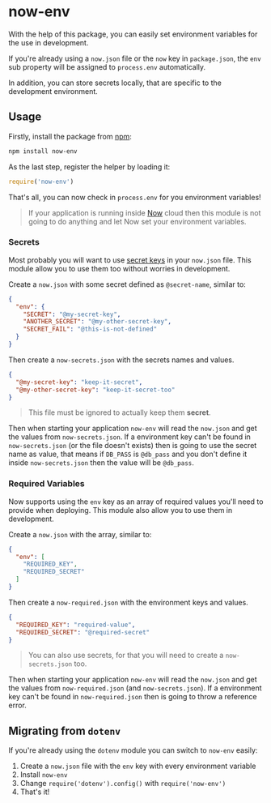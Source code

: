 # now-env


With the help of this package, you can easily set environment variables for the use in development.

If you're already using a `now.json` file or the `now` key in `package.json`, the `env` sub property will be assigned to `process.env` automatically.

In addition, you can store secrets locally, that are specific to the development environment.

## Usage

Firstly, install the package from [npm](https://www.npmjs.com/package/now-env):

```bash
npm install now-env
```

As the last step, register the helper by loading it:

```js
require('now-env')
```

That's all, you can now check in `process.env` for you environment variables!

> If your application is running inside [Now](https://zeit.co/now) cloud then this module is not going to do anything and let Now set your environment variables.

### Secrets

Most probably you will want to use [secret keys](https://zeit.co/docs/features/env-and-secrets#securing-env-variables-using-secrets) in your `now.json` file. This module allow you to use them too without worries in development.

Create a `now.json` with some secret defined as `@secret-name`, similar to:

```json
{
  "env": {
    "SECRET": "@my-secret-key",
    "ANOTHER_SECRET": "@my-other-secret-key",
    "SECRET_FAIL": "@this-is-not-defined"
  }
}
```

Then create a `now-secrets.json` with the secrets names and values.

```json
{
  "@my-secret-key": "keep-it-secret",
  "@my-other-secret-key": "keep-it-secret-too"
}
```

> This file must be ignored to actually keep them **secret**.

Then when starting your application `now-env` will read the `now.json` and get the values from `now-secrets.json`. If a environment key can't be found in `now-secrets.json` (or the file doesn't exists) then is going to use the secret name as value, that means if `DB_PASS` is `@db_pass` and you don't define it inside `now-secrets.json` then the value will be `@db_pass`.

### Required Variables

Now supports using the `env` key as an array of required values you'll need to provide when deploying. This module also allow you to use them in development.

Create a `now.json` with the array, similar to:

```json
{
  "env": [
    "REQUIRED_KEY",
    "REQUIRED_SECRET"
  ]
}
```

Then create a `now-required.json` with the environment keys and values.

```json
{
  "REQUIRED_KEY": "required-value",
  "REQUIRED_SECRET": "@required-secret"
}
```

> You can also use secrets, for that you will need to create a `now-secrets.json` too.

Then when starting your application `now-env` will read the `now.json` and get the values from `now-required.json` (and `now-secrets.json`). If a environment key can't be found in `now-required.json` then is going to throw a reference error.

## Migrating from `dotenv`

If you're already using the `dotenv` module you can switch to `now-env` easily:

1. Create a `now.json` file with the `env` key with every environment variable
2. Install `now-env`
3. Change `require('dotenv').config()` with `require('now-env')`
4. That's it!
